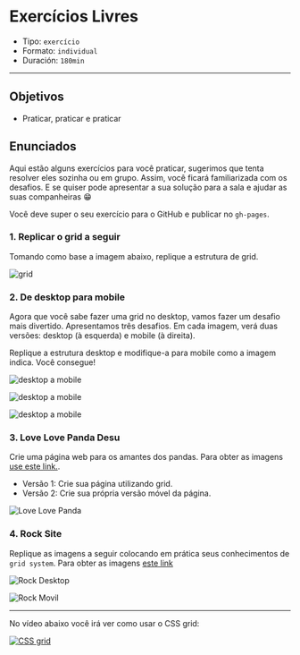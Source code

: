# Exercícios Livres

- Tipo: `exercício`
- Formato: `individual`
- Duración: `180min`

***

## Objetivos

- Praticar, praticar e praticar

## Enunciados

Aqui estão alguns exercícios para você praticar, sugerimos que tenta resolver
eles sozinha ou em grupo. Assim, você ficará familiarizada com os desafios. E
se quiser pode apresentar a sua solução para a sala e ajudar as suas
companheiras 😁

Você deve super o seu exercício para o GitHub e publicar no `gh-pages`.

### 1. Replicar o grid a seguir

Tomando como base a imagem abaixo, replique a estrutura de grid.

![grid](https://raw.githubusercontent.com/Laboratoria/curricula-js/3f8afb2f9db271342808d21647911c1de5c7d19f/04-social-network/00-rwd/06-guided-exercises/ejercicio-grid-gral.png)

### 2. De desktop para mobile

Agora que você sabe fazer uma grid no desktop, vamos fazer um desafio mais
divertido. Apresentamos três desafios. Em cada imagem, verá duas versões:
desktop (à esquerda) e mobile (à direita).

Replique a estrutura desktop e modifique-a para mobile como a imagem indica. Você
consegue!

![desktop a
mobile](https://raw.githubusercontent.com/Laboratoria/curricula-js/3f8afb2f9db271342808d21647911c1de5c7d19f/04-social-network/00-rwd/06-guided-exercises/ex-desktop-mobile.png)

![desktop a
mobile](https://raw.githubusercontent.com/Laboratoria/curricula-js/3f8afb2f9db271342808d21647911c1de5c7d19f/04-social-network/00-rwd/06-guided-exercises/ex-desktop-mobile2.png)

![desktop a
mobile](https://raw.githubusercontent.com/Laboratoria/curricula-js/3f8afb2f9db271342808d21647911c1de5c7d19f/04-social-network/00-rwd/06-guided-exercises/ex-desktop-mobile3.png)

### 3. Love Love Panda Desu

Crie uma página web para os amantes dos pandas. Para obter as imagens [use este
link.](https://github.com/rafaelbcerri/love-panda).

- Versão 1: Crie sua página utilizando grid.
- Versão 2: Crie sua própria versão móvel da página.

![Love Love
Panda](https://raw.githubusercontent.com/Laboratoria/curricula-js/a5233dee21c1cb455bc0c044ad4eb0f6b906f960/04-social-network/00-rwd/05-guided-exercises/love-love-panda.png)

### 4. Rock Site

Replique as imagens a seguir colocando em prática seus conhecimentos de `grid
system`. Para obter as imagens [este
link](https://drive.google.com/drive/folders/1i9wBosEqkP3LEwBsB-T8089-NY5rhZuN?usp=sharing)

![Rock
Desktop](https://raw.githubusercontent.com/Laboratoria/curricula-js/a5233dee21c1cb455bc0c044ad4eb0f6b906f960/04-social-network/00-rwd/05-guided-exercises/rock-desktop.png)

![Rock
Movil](https://raw.githubusercontent.com/Laboratoria/curricula-js/a5233dee21c1cb455bc0c044ad4eb0f6b906f960/04-social-network/00-rwd/05-guided-exercises/rock-movil.png)

***
No vídeo abaixo você irá ver como usar o CSS grid:

[![CSS
grid](https://img.youtube.com/vi/TIsxYzen6Ws/0.jpg)](https://www.youtube.com/watch?v=TIsxYzen6Ws)
